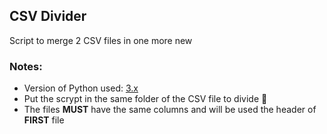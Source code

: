 ## CSV Divider
Script to merge 2 CSV files in one more new

### Notes:
* Version of Python used: [3.x](https://www.python.org/downloads/)
* Put the scrypt in the same folder of the CSV file to divide  :file_folder:
* The files __MUST__ have the same columns and will be used the header of __FIRST__ file
